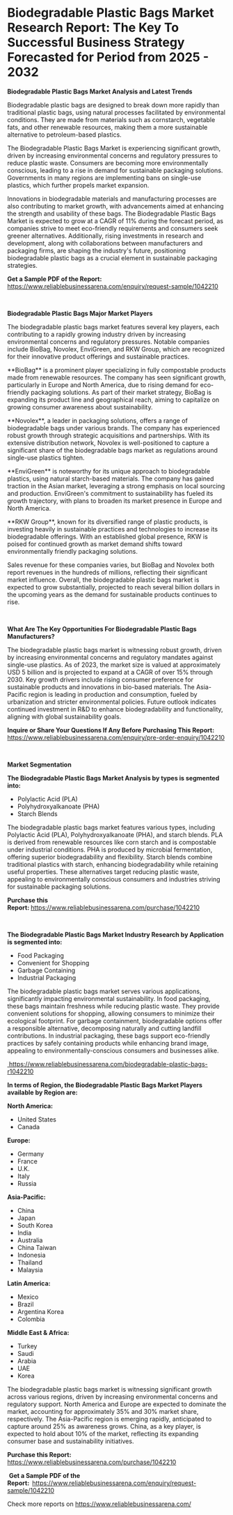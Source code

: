 <p><h1>Biodegradable Plastic Bags Market Research Report: The Key To Successful Business Strategy Forecasted for Period from 2025 - 2032</h1></p><p><strong>Biodegradable Plastic Bags Market Analysis and Latest Trends</strong></p>
<p><p>Biodegradable plastic bags are designed to break down more rapidly than traditional plastic bags, using natural processes facilitated by environmental conditions. They are made from materials such as cornstarch, vegetable fats, and other renewable resources, making them a more sustainable alternative to petroleum-based plastics.</p><p>The Biodegradable Plastic Bags Market is experiencing significant growth, driven by increasing environmental concerns and regulatory pressures to reduce plastic waste. Consumers are becoming more environmentally conscious, leading to a rise in demand for sustainable packaging solutions. Governments in many regions are implementing bans on single-use plastics, which further propels market expansion. </p><p>Innovations in biodegradable materials and manufacturing processes are also contributing to market growth, with advancements aimed at enhancing the strength and usability of these bags. The Biodegradable Plastic Bags Market is expected to grow at a CAGR of 11% during the forecast period, as companies strive to meet eco-friendly requirements and consumers seek greener alternatives. Additionally, rising investments in research and development, along with collaborations between manufacturers and packaging firms, are shaping the industry's future, positioning biodegradable plastic bags as a crucial element in sustainable packaging strategies.</p></p>
<p><strong>Get a Sample PDF of the Report:&nbsp;</strong> <a href="https://www.reliablebusinessarena.com/enquiry/request-sample/1042210?utm_campaign=1891&utm_medium=2&utm_source=Github&utm_content=ia&utm_term=04042025&utm_id=biodegradable-plastic-bags">https://www.reliablebusinessarena.com/enquiry/request-sample/1042210</a></p>
<p>&nbsp;</p>
<p><strong>Biodegradable Plastic Bags Major Market Players</strong></p>
<p><p>The biodegradable plastic bags market features several key players, each contributing to a rapidly growing industry driven by increasing environmental concerns and regulatory pressures. Notable companies include BioBag, Novolex, EnviGreen, and RKW Group, which are recognized for their innovative product offerings and sustainable practices.</p><p>**BioBag** is a prominent player specializing in fully compostable products made from renewable resources. The company has seen significant growth, particularly in Europe and North America, due to rising demand for eco-friendly packaging solutions. As part of their market strategy, BioBag is expanding its product line and geographical reach, aiming to capitalize on growing consumer awareness about sustainability.</p><p>**Novolex**, a leader in packaging solutions, offers a range of biodegradable bags under various brands. The company has experienced robust growth through strategic acquisitions and partnerships. With its extensive distribution network, Novolex is well-positioned to capture a significant share of the biodegradable bags market as regulations around single-use plastics tighten.</p><p>**EnviGreen** is noteworthy for its unique approach to biodegradable plastics, using natural starch-based materials. The company has gained traction in the Asian market, leveraging a strong emphasis on local sourcing and production. EnviGreen's commitment to sustainability has fueled its growth trajectory, with plans to broaden its market presence in Europe and North America.</p><p>**RKW Group**, known for its diversified range of plastic products, is investing heavily in sustainable practices and technologies to increase its biodegradable offerings. With an established global presence, RKW is poised for continued growth as market demand shifts toward environmentally friendly packaging solutions.</p><p>Sales revenue for these companies varies, but BioBag and Novolex both report revenues in the hundreds of millions, reflecting their significant market influence. Overall, the biodegradable plastic bags market is expected to grow substantially, projected to reach several billion dollars in the upcoming years as the demand for sustainable products continues to rise.</p></p>
<p>&nbsp;</p>
<p><strong>What Are The Key Opportunities For Biodegradable Plastic Bags Manufacturers?</strong></p>
<p><p>The biodegradable plastic bags market is witnessing robust growth, driven by increasing environmental concerns and regulatory mandates against single-use plastics. As of 2023, the market size is valued at approximately USD 5 billion and is projected to expand at a CAGR of over 15% through 2030. Key growth drivers include rising consumer preference for sustainable products and innovations in bio-based materials. The Asia-Pacific region is leading in production and consumption, fueled by urbanization and stricter environmental policies. Future outlook indicates continued investment in R&D to enhance biodegradability and functionality, aligning with global sustainability goals.</p></p>
<p><strong>Inquire or Share Your Questions If Any Before Purchasing This Report:</strong> <a href="https://www.reliablebusinessarena.com/enquiry/pre-order-enquiry/1042210?utm_campaign=1891&utm_medium=2&utm_source=Github&utm_content=ia&utm_term=04042025&utm_id=biodegradable-plastic-bags">https://www.reliablebusinessarena.com/enquiry/pre-order-enquiry/1042210</a></p>
<p>&nbsp;</p>
<p><strong>Market Segmentation</strong></p>
<p><strong>The Biodegradable Plastic Bags Market Analysis by types is segmented into:</strong></p>
<p><ul><li>Polylactic Acid (PLA)</li><li>Polyhydroxyalkanoate (PHA)</li><li>Starch Blends</li></ul></p>
<p><p>The biodegradable plastic bags market features various types, including Polylactic Acid (PLA), Polyhydroxyalkanoate (PHA), and starch blends. PLA is derived from renewable resources like corn starch and is compostable under industrial conditions. PHA is produced by microbial fermentation, offering superior biodegradability and flexibility. Starch blends combine traditional plastics with starch, enhancing biodegradability while retaining useful properties. These alternatives target reducing plastic waste, appealing to environmentally conscious consumers and industries striving for sustainable packaging solutions.</p></p>
<p><strong>Purchase this Report:&nbsp;</strong><a href="https://www.reliablebusinessarena.com/purchase/1042210?utm_campaign=1891&utm_medium=2&utm_source=Github&utm_content=ia&utm_term=04042025&utm_id=biodegradable-plastic-bags">https://www.reliablebusinessarena.com/purchase/1042210</a></p>
<p>&nbsp;</p>
<p><strong>The Biodegradable Plastic Bags Market Industry Research by Application is segmented into:</strong></p>
<p><ul><li>Food Packaging</li><li>Convenient for Shopping</li><li>Garbage Containing</li><li>Industrial Packaging</li></ul></p>
<p><p>The biodegradable plastic bags market serves various applications, significantly impacting environmental sustainability. In food packaging, these bags maintain freshness while reducing plastic waste. They provide convenient solutions for shopping, allowing consumers to minimize their ecological footprint. For garbage containment, biodegradable options offer a responsible alternative, decomposing naturally and cutting landfill contributions. In industrial packaging, these bags support eco-friendly practices by safely containing products while enhancing brand image, appealing to environmentally-conscious consumers and businesses alike.</p></p>
<p><a href="https://www.reliablebusinessarena.com/biodegradable-plastic-bags-r1042210?utm_campaign=1891&utm_medium=2&utm_source=Github&utm_content=ia&utm_term=04042025&utm_id=biodegradable-plastic-bags">&nbsp;https://www.reliablebusinessarena.com/biodegradable-plastic-bags-r1042210</a></p>
<p><strong>In terms of Region, the Biodegradable Plastic Bags Market Players available by Region are:</strong></p>
<p>
    <p> <strong> North America: </strong>
        <ul>
            <li>United States</li>
            <li>Canada</li>
        </ul>
        </p> 
    <p> <strong> Europe: </strong>
        <ul>
            <li>Germany</li>
            <li>France</li>
            <li>U.K.</li>
            <li>Italy</li>
            <li>Russia</li>
        </ul>
        </p> 
    <p> <strong> Asia-Pacific: </strong>
        <ul>
            <li>China</li>
            <li>Japan</li>
            <li>South Korea</li>
            <li>India</li>
            <li>Australia</li>
            <li>China Taiwan</li>
            <li>Indonesia</li>
            <li>Thailand</li>
            <li>Malaysia</li>
        </ul>
        </p> 
    <p> <strong> Latin America: </strong>
        <ul>
            <li>Mexico</li>
            <li>Brazil</li>
            <li>Argentina Korea</li>
            <li>Colombia</li>
        </ul>
        </p> 
    <p> <strong> Middle East & Africa: </strong>
        <ul>
            <li>Turkey</li>
            <li>Saudi</li>
            <li>Arabia</li>
            <li>UAE</li>
            <li>Korea</li>
        </ul>
    </p>
    </p>
<p><p>The biodegradable plastic bags market is witnessing significant growth across various regions, driven by increasing environmental concerns and regulatory support. North America and Europe are expected to dominate the market, accounting for approximately 35% and 30% market share, respectively. The Asia-Pacific region is emerging rapidly, anticipated to capture around 25% as awareness grows. China, as a key player, is expected to hold about 10% of the market, reflecting its expanding consumer base and sustainability initiatives.</p></p>
<p><strong>Purchase this Report: </strong><a href="https://www.reliablebusinessarena.com/purchase/1042210?utm_campaign=1891&utm_medium=2&utm_source=Github&utm_content=ia&utm_term=04042025&utm_id=biodegradable-plastic-bags">https://www.reliablebusinessarena.com/purchase/1042210</a></p>
<p>&nbsp;<strong>Get a Sample PDF of the Report:&nbsp;&nbsp;</strong><a href="https://www.reliablebusinessarena.com/enquiry/request-sample/1042210?utm_campaign=1891&utm_medium=2&utm_source=Github&utm_content=ia&utm_term=04042025&utm_id=biodegradable-plastic-bags">https://www.reliablebusinessarena.com/enquiry/request-sample/1042210</a></p>
<p><strong></strong></p>
<p>Check more reports on <a href="https://www.reliablebusinessarena.com/?utm_campaign=1891&utm_medium=2&utm_source=Github&utm_content=ia&utm_term=04042025&utm_id=biodegradable-plastic-bags">https://www.reliablebusinessarena.com/</a></p>